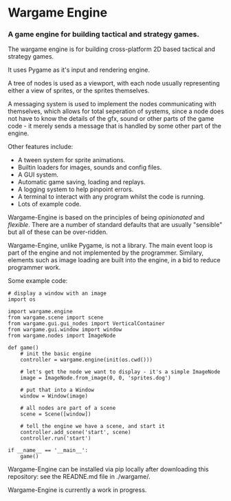 # Wargame Engine

### A game engine for building tactical and strategy games.

The wargame engine is for building cross-platform 2D based tactical and strategy games.

It uses Pygame as it's input and rendering engine.

A tree of nodes is used as a viewport, with each node usually representing either a view of sprites, or the sprites themselves.

A messaging system is used to implement the nodes communicating with themselves, which allows for total seperation of systems, since a node does not have to know the details of the gfx, sound or other parts of the game code - it merely sends a message that is handled by some other part of the engine.

Other features include:

* A tween system for sprite animations.
* Builtin loaders for images, sounds and config files.
* A GUI system.
* Automatic game saving, loading and replays.
* A logging system to help pinpoint errors.
* A terminal to interact with any program whilst the code is running.
* Lots of example code.

Wargame-Engine is based on the principles of being *opinionated* and *flexible*. There are a number of standard defaults that are usually "sensible" but all of these can be over-ridden.

Wargame-Engine, unlike Pygame, is not a library. The main event loop is part of the engine and not implemented by the programmer. Similary, elements such as image loading are built into the engine, in a bid to reduce programmer work.

Some example code:

    # display a window with an image
    import os

    import wargame.engine
    from wargame.scene import scene
    from wargame.gui.gui_nodes import VerticalContainer
    from wargame.gui.window import window
    from wargame.nodes import ImageNode

    def game()
        # init the basic engine
        controller = wargame.engine(init(os.cwd()))

        # let's get the node we want to display - it's a simple ImageNode
        image = ImageNode.from_image(0, 0, 'sprites.dog')

        # put that into a Window
        window = Window(image)

        # all nodes are part of a scene
        scene = Scene([window])

        # tell the engine we have a scene, and start it
        controller.add_scene('start', scene)
        controller.run('start')

    if __name__ == '__main__':
        game()

Wargame-Engine can be installed via pip locally after downloading this repository: see the READNE.md file in ./wargame/.

Wargame-Engine is currently a work in progress.
